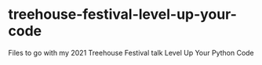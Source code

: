 # treehouse-festival-level-up-your-code
 Files to go with my 2021 Treehouse Festival talk Level Up Your Python Code
